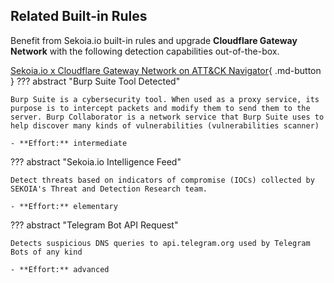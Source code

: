 ## Related Built-in Rules

Benefit from Sekoia.io built-in rules and upgrade **Cloudflare Gateway Network** with the following detection capabilities out-of-the-box.

[Sekoia.io x Cloudflare Gateway Network on ATT&CK Navigator](https://mitre-attack.github.io/attack-navigator/#layerURL=https%3A%2F%2Fraw.githubusercontent.com%2FSEKOIA-IO%2Fdocumentation%2Fmain%2F_shared_content%2Foperations_center%2Fdetection%2Fgenerated%2Fattack_d14567dd-56b1-42f8-aa64-fb65d4b0a4cf_do_not_edit_manually.json){ .md-button }
??? abstract "Burp Suite Tool Detected"
    
    Burp Suite is a cybersecurity tool. When used as a proxy service, its purpose is to intercept packets and modify them to send them to the server. Burp Collaborator is a network service that Burp Suite uses to help discover many kinds of vulnerabilities (vulnerabilities scanner)
    
    - **Effort:** intermediate

??? abstract "Sekoia.io Intelligence Feed"
    
    Detect threats based on indicators of compromise (IOCs) collected by SEKOIA's Threat and Detection Research team.
    
    - **Effort:** elementary

??? abstract "Telegram Bot API Request"
    
    Detects suspicious DNS queries to api.telegram.org used by Telegram Bots of any kind
    
    - **Effort:** advanced
